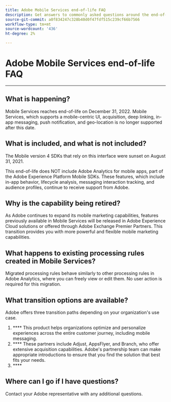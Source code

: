 ```yaml
---
title: Adobe Mobile Services end-of-life FAQ
description: Get answers to commonly asked questions around the end-of-life announcement for Adobe Mobile Services.
source-git-commit: a0f834247c328b40d0f47fdf515c239cf66b7566
workflow-type: tm+mt
source-wordcount: '436'
ht-degree: 2%

---
```


# Adobe Mobile Services end-of-life FAQ

****

## What is happening?

Mobile Services reaches end-of-life on December 31, 2022. Mobile Services, which supports a mobile-centric UI, acquisition, deep linking, in-app messaging, push notification, and geo-location is no longer supported after this date.

## What is included, and what is not included?

[](https://mobilemarketing.adobe.com)The Mobile version 4 SDKs that rely on this interface were sunset on August 31, 2021.

This end-of-life does NOT include Adobe Analytics for mobile apps, part of the Adobe Experience Platform Mobile SDKs. These features, which include in-app behavior, lifecycle analysis, messaging interaction tracking, and audience profiles, continue to receive support from Adobe.

## Why is the capability being retired?

As Adobe continues to expand its mobile marketing capabilities, features previously available in Mobile Services will be released in Adobe Experience Cloud solutions or offered through Adobe Exchange Premier Partners. This transition provides you with more powerful and flexible mobile marketing capabilities.

## What happens to existing processing rules created in Mobile Services?

[](https://experienceleague.adobe.com/docs/analytics/admin/admin-tools/processing-rules/processing-rules.html)Migrated processing rules behave similarly to other processing rules in Adobe Analytics, where you can freely view or edit them. No user action is required for this migration.

[](https://experienceleague.adobe.com/docs/analytics/implementation/vars/page-vars/contextdata.html?lang=ja)

## What transition options are available?

Adobe offers three transition paths depending on your organization&#39;s use case.

1. **** This product helps organizations optimize and personalize experiences across the entire customer journey, including mobile messaging.
1. **** These partners include Adjust, AppsFlyer, and Branch, who offer extensive acquisition capabilities. Adobe&#39;s partnership team can make appropriate introductions to ensure that you find the solution that best fits your needs.
1. ****[](https://experienceleague.adobe.com/docs/places/using/home.html)

## Where can I go if I have questions?

[](https://spark.adobe.com/page/C6D30y09zaRpD/)Contact your Adobe representative with any additional questions.
